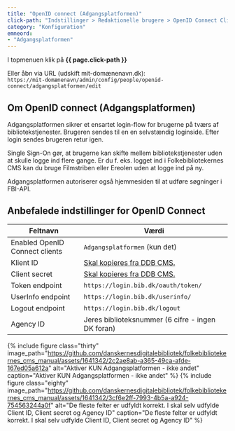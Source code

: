```yaml
---
title: "OpenID connect (Adgangsplatformen)"
click-path: "Indstillinger > Redaktionelle brugere > OpenID Connect Clients"
category: "Konfiguration"
emneord: 
- "Adgangsplatformen"
---
```

I topmenuen klik på **{{ page.click-path }}**

Eller åbn via URL (udskift mit-domænenavn.dk):\
`https://mit-domænenavn/admin/config/people/openid-connect/adgangsplatformen/edit`

## Om OpenID connect (Adgangsplatformen)
Adgangsplatformen sikrer et ensartet login-flow for brugerne på tværs af bibliotekstjenester. Brugeren sendes til en en selvstændig loginside. Efter login sendes brugeren retur igen.

Single Sign-On gør, at brugerne kan skifte mellem bibliotekstjenester uden at skulle logge ind flere gange. Er du f. eks. logget ind i Folkebibliotekernes CMS kan du bruge Filmstriben eller Ereolen uden at logge ind på ny.

Adgangsplatformen autoriserer også hjemmesiden til at udføre søgninger i FBI-API.

## Anbefalede indstillinger for OpenID Connect

|Feltnavn|Værdi|
|---|---|
|Enabled OpenID Connect clients|`Adgangsplatformen` (kun det)|
|Klient ID|[Skal kopieres fra DDB CMS.](https://www.folkebibliotekernescms.dk/main/startopsaetning/openid-connect/)|
|Client secret|[Skal kopieres fra DDB CMS.](https://www.folkebibliotekernescms.dk/main/startopsaetning/openid-connect/)|
|Token endpoint|`https://login.bib.dk/oauth/token/`|
|UserInfo endpoint|`https://login.bib.dk/userinfo/`|
|Logout endpoint|`https://login.bib.dk/logout`|
|Agency ID|Jeres biblioteksnummer (6 cifre - ingen DK foran)|

{% include figure class="thirty" image_path="https://github.com/danskernesdigitalebibliotek/folkebibliotekernes_cms_manual/assets/1641342/2c2ae8ab-a365-49ca-afde-167ed05a612a" alt="Aktiver KUN Adgangsplatformen - ikke andet" caption="Aktiver KUN Adgangsplatformen - ikke andet" %} 
{% include figure class="eighty" image_path="https://github.com/danskernesdigitalebibliotek/folkebibliotekernes_cms_manual/assets/1641342/3cf6e2ff-7993-4b5a-a924-754563244a0f" alt="De fleste felter er udfyldt korrekt. I skal selv udfylde Client ID, Client secret og Agency ID" caption="De fleste felter er udfyldt korrekt. I skal selv udfylde Client ID, Client secret og Agency ID" %} 
